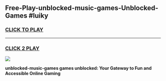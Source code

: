 
## Free-Play-unblocked-music-games-Unblocked-Games #luiky
<h3>
<a href="https://news.freeplayer.one?title=unblocked-music-games&ref=8M">CLICK TO PLAY</a></h3>
<hr>

<h3>
<a href="https://news.freeplayer.one?title=unblocked-music-games&ref=8M">CLICK 2 PLAY</a>
  
</h3>

<a href="https://news.freeplayer.one?title=unblocked-music-games&ref=8M"><img src="https://clearcache.store/games.png"></a>


**unblocked-music-games games unblocked: Your Gateway to Fun and Accessible Online Gaming**
